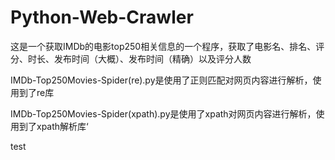 # Python-Web-Crawler
这是一个获取IMDb的电影top250相关信息的一个程序，获取了电影名、排名、评分、时长、发布时间（大概）、发布时间（精确）以及评分人数

IMDb-Top250Movies-Spider(re).py是使用了正则匹配对网页内容进行解析，使用到了re库

IMDb-Top250Movies-Spider(xpath).py是使用了xpath对网页内容进行解析，使用到了xpath解析库‘

test
